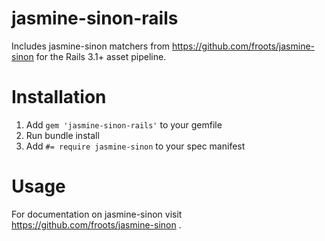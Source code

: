 jasmine-sinon-rails
===================

Includes jasmine-sinon matchers from https://github.com/froots/jasmine-sinon for the Rails 3.1+ asset pipeline.

Installation
============

1. Add ```gem 'jasmine-sinon-rails'``` to your gemfile
2. Run bundle install
3. Add ```#= require jasmine-sinon``` to your spec manifest

Usage
=====

For documentation on jasmine-sinon visit https://github.com/froots/jasmine-sinon .
